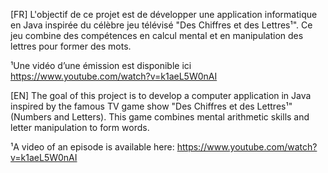 [FR] L'objectif de ce projet est de développer une application informatique en Java inspirée du
célèbre jeu télévisé "Des Chiffres et des Lettres¹". Ce jeu combine des compétences en calcul
mental et en manipulation des lettres pour former des mots. 

¹Une vidéo d’une émission est disponible ici https://www.youtube.com/watch?v=k1aeL5W0nAI

[EN] The goal of this project is to develop a computer application in Java inspired by the famous TV game show "Des Chiffres et des Lettres¹" (Numbers and Letters). This game combines mental arithmetic skills and letter manipulation to form words.

¹A video of an episode is available here: https://www.youtube.com/watch?v=k1aeL5W0nAI
